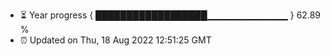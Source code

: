 - ⏳ Year progress { ██████████████████▁▁▁▁▁▁▁▁▁▁▁▁ } 62.89 %
- ⏰ Updated on Thu, 18 Aug 2022 12:51:25 GMT

